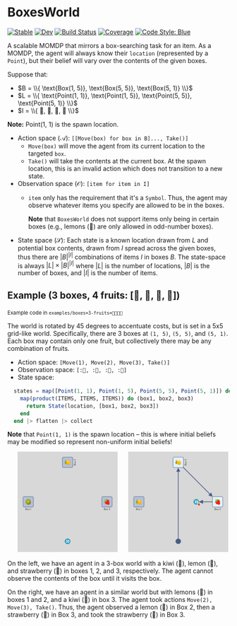 # BoxesWorld

[![Stable](https://img.shields.io/badge/docs-stable-blue.svg)](https://jmuchovej.github.io/BoxesWorld.jl/stable/)
[![Dev](https://img.shields.io/badge/docs-dev-blue.svg)](https://jmuchovej.github.io/BoxesWorld.jl/dev/)
[![Build Status](https://github.com/jmuchovej/BoxesWorld.jl/actions/workflows/CI.yml/badge.svg?branch=main)](https://github.com/jmuchovej/BoxesWorld.jl/actions/workflows/CI.yml?query=branch%3Amain)
[![Coverage](https://codecov.io/gh/jmuchovej/BoxesWorld.jl/branch/main/graph/badge.svg?token=tnd1L7sWgI)](https://codecov.io/gh/jmuchovej/BoxesWorld.jl)
[![Code Style: Blue](https://img.shields.io/badge/code%20style-blue-4495d1.svg)](https://github.com/invenia/BlueStyle)

A scalable MOMDP that mirrors a box-searching task for an item.
As a MOMDP, the agent will always know their `location` (represented by a `Point`), but
their belief will vary over the contents of the given boxes.

Suppose that:
- $B = \\{ \text{Box(1, 5)}, \text{Box(5, 5)}, \text{Box(5, 1)} \\}$
- $L = \\{ \text{Point(1, 1)}, \text{Point(1, 5)}, \text{Point(5, 5)}, \text{Point(5, 1)} \\}$
- $I = \\{ 🍋, 🍓, 🥝, 🍍 \\}$

**Note:** $\text{Point(1, 1)}$ is the spawn location.

- Action space ($\mathcal{A}$): `[[Move(box) for box in B]..., Take()]`
  - `Move(box)` will move the agent from its current location to the targeted `box`.
  - `Take()` will take the contents at the current box. At the spawn location, this is
    an invalid action which does not transition to a new state.
- Observation space ($\mathcal{O}$): `[item for item in I]`
  - `item` only has the requirement that it's a `Symbol`. Thus, the agent may observe
    whatever items you specify are allowed to be in the boxes.
    
    **Note** that `BoxesWorld` does not support items only being in certain boxes (e.g.,
    lemons (🍋) are only allowed in odd-number boxes).
- State space ($\mathcal{S}$): Each state is a known location drawn from $L$ and
  potential box contents, drawn from $I$ spread across the given boxes, thus there
  are $|B|^{|I|}$ combinations of items $I$ in boxes $B$.
  The state-space is always $|L| \times |B|^{|I|}$ where $|L|$ is the number of locations, $|B|$ is
  the number of boxes, and $|I|$ is the number of items.

## Example (3 boxes, 4 fruits: [🍋, 🍓, 🥝, 🍍])

<small>Example code in `examples/boxes=3-fruits=🍋🍓🥝🍍`</small>

The world is rotated by 45 degrees to accentuate costs, but is set in a 5x5 grid-like
world. Specifically, there are 3 boxes at `(1, 5)`, `(5, 5)`, and `(5, 1)`. Each box
may contain only one fruit, but collectively there may be any combination of fruits.

- Action space: `[Move(1), Move(2), Move(3), Take()]`
- Observation space: `[:🍋, :🍓, :🥝, :🍍]`
- State space:
```julia
  states = map([Point(1, 1), Point(1, 5), Point(5, 5), Point(5, 1)]) do location
    map(product(ITEMS, ITEMS, ITEMS)) do (box1, box2, box3)
      return State(location, [box1, box2, box3])
    end
  end |> flatten |> collect
  ```
  
  **Note** that `Point(1, 1)` is the spawn location – this is where initial beliefs may
  be modified so represent non-uniform initial beliefs!

<p align="middle">
  <img 
    src="./examples/boxes=3-fruits=🍋🥝🍓🍍/world.png"
    alt="Example of the BoxWorld layout with an agent, three boxes, and a kiwi, lemon, and strawberry in boxes 1, 2, and 3 respectively."
    width="45%"
    hspace="20"
    />
  <img 
    src="./examples/boxes=3-fruits=🍋🥝🍓🍍/trajectory.png"
    alt="Example of an Agent's trajectory in a BoxesWorld with three boxes. Boxes 1 and 2 have lemons, Box 3 has a strawberry. The agent moved to Box 2, then Box 3, and took the strawberry."
    width="45%"
    />
</p>

On the left, we have an agent in a 3-box world with a kiwi (🥝), lemon (🍋), and
strawberry (🍓) in boxes 1, 2, and 3, respectively. The agent cannot observe the
contents of the box until it visits the box.

On the right, we have an agent in a similar world but with lemons (🍋) in boxes 1
and 2, and a kiwi (🥝) in box 3. The agent took actions `Move(2), Move(3), Take()`.
Thus, the agent observed a lemon (🍋) in Box 2, then a strawberry (🍓) in Box 3, and took the
strawberry (🍓) in Box 3.